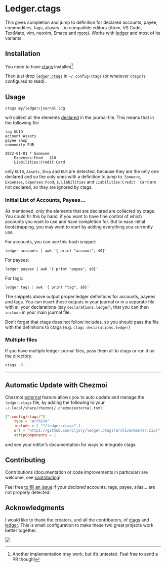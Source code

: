 <!-- insert
---
title: "Ledger.ctags"
date: 2022-08-21T08:15:54
description: "Ctags file for ledger-cli"
aliases:
- /ledger.ctags
tags:
- Open Source
- Tools
- Ledger
- Ctags
repo_url: https://github.com/cljoly/ledger.ctags
---
{{< github_badge >}}
end_insert -->
<!-- Powered by https://cj.rs/riss -->

<!-- remove -->
# Ledger.ctags
<!-- end_remove -->

This gives completion and jump to definition for declared accounts, payee, commodities, tags, aliases… in compatible editors (Atom, VS Code, TextMate, vim, neovim, Emacs and [more][editors]). Works with [ledger][] and most of its variants.

## Installation

You need to have [ctags][] installed[^1].

Then just drop [`ledger.ctags`](https://raw.githubusercontent.com/cljoly/ledger.ctags/main/ledger.ctags) in `~/.config/ctags` (or whatever `ctags` is configured to read).

## Usage

```
ctags my/ledger/journal.ldg
```
will collect all the elements [declared][declaration] in the journal file. This means that in the following file
```ledger
tag UUID
account Assets
payee Shop
commodity EUR

2022-01-01 * Someone
    Expenses:Food   $10
    Liabilities:Credit Card
```
only `UUID`, `Assets`, `Shop` and `EUR` are detected, because they are the only one declared and so the only ones with a definition to jump to. `Someone`, `Expenses`, `Expenses:Food`, `$`, `Liabilities` and `Liabilities:Credit  Card` are not declared, so they are ignored by ctags.

### Initial List of Accounts, Payees…

As mentioned, only the elements that are declared are collected by ctags. You could fill this by hand, if you want to have fine control of which accounts you want to use and have completion for. But to ease initial bootstrapping, you may want to start by adding everything you currently use.

For accounts, you can use this bash snippet:
```
ledger accounts | awk '{ print "account", $0}'
```

For payees:
```
ledger payees | awk '{ print "payee", $0}'
```

For tags:
```
ledger tags | awk '{ print "tag", $0}'
```

The snippets above output proper ledger definitions for accounts, payees and tags. You can insert these outputs in your journal or in a separate file with all your declarations (say `declarations.ledger`), that you can then `include` in your main journal file.

Don’t forget that ctags does not follow includes, so you should pass the file with the definitions to ctags (e.g. `ctags declarations.ledger`)

### Multiple files

If you have multiple ledger journal files, pass them all to ctags or run it on the directory:
```sh
ctags -R .
```

********************************************************************************

## Automatic Update with Chezmoi

Chezmoi [external](https://www.chezmoi.io/reference/special-files-and-directories/chezmoiexternal-format/) feature allows you to auto update and manage the `ledger.ctags` file, by adding the following to your `~/.local/share/chezmoi/.chezmoiexternal.toml`:

```toml
[".config/ctags/"]
    type = "archive"
    include = [ "*/ledger.ctags" ]
    url = "https://github.com/cljoly/ledger.ctags/archive/master.zip/"
    stripComponents = 1
```

and see your editor’s documentation for ways to integrate ctags.

## Contributing

Contributions (documentation or code improvements in particular) are welcome, see [contributing](https://cj.rs/docs/contribute/)!

Feel free [to fill an issue](https://github.com/cljoly/ledger.ctags/issues/new) if your *declared* accounts, tags, payee, alias… are not properly detected.

## Acknowledgments

I would like to thank the creators, and all the contributors, of [ctags][] and [ledger][]. This is small configuration to make these two great projects work better together.

<!-- insert
{{< rawhtml >}}
<div class="badges">
{{< /rawhtml >}}
end_insert -->

[![](https://img.shields.io/badge/powered%20by-riss-lightgrey)](https://cj.rs/riss)

<!-- insert
{{< rawhtml >}}
</div>
{{< /rawhtml >}}
end_insert -->

[editors]: https://en.wikipedia.org/wiki/Ctags#Editors_that_support_ctags
[ctags]: https://ctags.io/
[ledger]: https://ledger-cli.org/
[declaration]: https://www.ledger-cli.org/3.0/doc/ledger3.html#index-pre_002ddeclare-account

[^1]: Another implementation may work, but it’s untested. Feel free to send a PR though!
